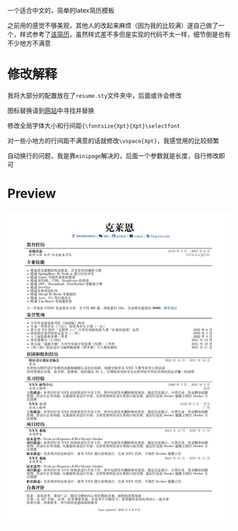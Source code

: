 
一个适合中文的，简单的latex简历模板

之前用的感觉不够美观，其他人的改起来麻烦（因为我的比较满）遂自己做了一个，样式参考了[该简历](https://www.overleaf.com/latex/templates/autocv/scfvqfpxncwb)，虽然样式差不多但是实现的代码不太一样，细节倒是也有不少地方不满意


# 修改解释

我将大部分的配置放在了`resume.sty`文件夹中，后面或许会修改

图标替换请到[网站](https://fontawesome.com/icons)中寻找并替换

修改全局字体大小和行间距`{\fontsize{Xpt}{Xpt}\selectfont`

对一些小地方的行间距不满意的话就修改`\vspace{Xpt}`，我感觉用的比较频繁

自动换行的问题，我是靠`minipage`解决的，后面一个参数就是长度，自行修改即可


# Preview

![preview](./assets/latex-resume.png)


